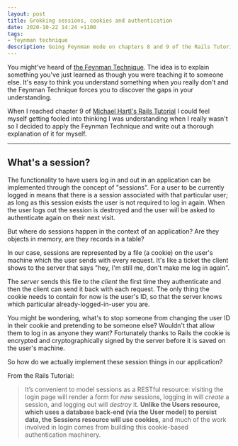 ```yaml
---
layout: post
title: Grokking sessions, cookies and authentication
date: 2020-10-22 14:24 +1100
tags:
- feynman technique
description: Going Feynman mode on chapters 8 and 9 of the Rails Tutorial.
---
```

You might've heard of [the Feynman Technique](https://mattyford.com/blog/2014/1/23/the-feynman-technique-model). The idea is to explain something you've just learned as though you were teaching it to someone else. It's easy to think you understand something when you really don't and the Feynman Technique forces you to discover the gaps in your understanding.

When I reached chapter 9 of [Michael Hartl's Rails Tutorial](https://www.learnenough.com/ruby-on-rails-6th-edition) I could feel myself getting fooled into thinking I was understanding when I really wasn't so I decided to apply the Feynman Technique and write out a thorough explanation of it for myself.

---

## What's a session?

The functionality to have users log in and out in an application can be implemented through the concept of "sessions". For a user to be currently logged in means that there is a session associated with that particular user; as long as this session exists the user is not required to log in again. When the user logs out the session is destroyed and the user will be asked to authenticate again on their next visit.

But where do sessions happen in the context of an application? Are they objects in memory, are they records in a table?  

In our case, sessions are represented by a file (a cookie) on the user's machine which the user sends with every request. It's like a ticket the client shows to the server that says "hey, I'm still me, don't make me log in again". 

The _server_ sends this file to the _client_ the first time they authenticate and then the client can send it back with each request. The only thing the cookie needs to contain for now is the user's ID, so that the server knows which particular already-logged-in-user you are.

You might be wondering, what's to stop someone from changing the user ID in their cookie and pretending to be someone else? Wouldn't that allow them to log in as anyone they want? Fortunately thanks to Rails the cookie is encrypted and cryptographically signed by the server before it is saved on the user's machine.  

So how do we actually implement these session things in our application?

From the Rails Tutorial:

>It’s convenient to model sessions as a RESTful resource: visiting the login page will render a form for _new_ sessions, logging in will _create_ a session, and logging out will _destroy_ it. __Unlike the Users resource, which uses a database back-end (via the User model) to persist data, the Sessions resource will use cookies,__ and much of the work involved in login comes from building this cookie-based authentication machinery.

